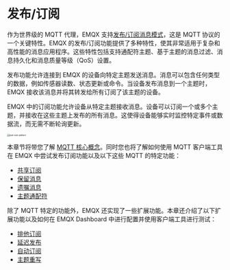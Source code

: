 # 发布/订阅


作为世界级的 MQTT 代理，EMQX 支持[发布/订阅消息模式](./mqtt-concepts.md#publish-subscribe-pattern)，这是 MQTT 协议的一个关键特性。EMQX 的发布/订阅功能提供了多种特性，使其非常适用于复杂和高性能的消息应用程序。这些特性包括支持通配符主题、基于主题的消息过滤、消息持久化和消息质量等级（QoS）设置。

发布功能允许连接到 EMQX 的设备向特定主题发送消息。消息可以包含任何类型的数据，例如传感器读数、状态更新或命令。当设备发布消息到一个主题时，EMQX 接收该消息并将其转发给所有订阅了该主题的设备。

EMQX 中的订阅功能允许设备从特定主题接收消息。设备可以订阅一个或多个主题，并接收在这些主题上发布的所有消息。这使得设备能够实时监控特定事件或数据流，而无需不断轮询更新。

<img src="./assets/pub-sub-pattern.png" alt="pub-sub-pattern" style="zoom:35%;" />

本章节将带您了解 [MQTT 核心概念](./mqtt-concepts.md)。同时您也将了解如何使用 MQTT 客户端工具在 EMQX 中尝试发布订阅功能以及以下这些 MQTT 的特定功能：

- [共享订阅](./mqtt-shared-subscription.md)
- [保留消息](./mqtt-retained-message.md)
- [遗嘱消息](./mqtt-will-message.md)
- [主题通配符](./mqtt-wildcard-subscription.md)

除了 MQTT 特定的功能外，EMQX 还实现了一些扩展功能。本章还介绍了以下扩展功能以及如何在 EMQX Dashboard 中进行配置并使用客户端工具进行测试：

- [排他订阅](./mqtt-exclusive-subscription.md)
- [延迟发布](./mqtt-delayed-publish.md)
- [自动订阅](./mqtt-auto-subscription.md)
- [主题重写](./mqtt-topic-rewrite.md)

